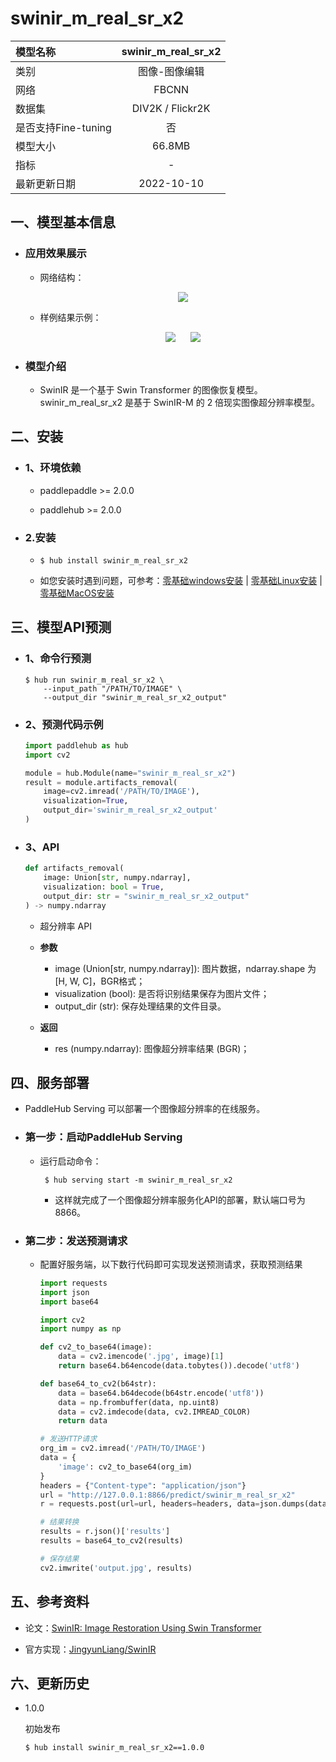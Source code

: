 # swinir_m_real_sr_x2

|模型名称|swinir_m_real_sr_x2|
| :--- | :---: |
|类别|图像-图像编辑|
|网络|FBCNN|
|数据集|DIV2K / Flickr2K|
|是否支持Fine-tuning|否|
|模型大小|66.8MB|
|指标|-|
|最新更新日期|2022-10-10|


## 一、模型基本信息

- ### 应用效果展示

  - 网络结构：
      <p align="center">
      <img src="https://ai-studio-static-online.cdn.bcebos.com/b3c6bfc3dfc14078adcf3dc19acaf04acd4b064770384e2bbd8865697c7dbc91" hspace='10'/> <br />
      </p>

  - 样例结果示例：
      <p align="center">
      <img src="https://ai-studio-static-online.cdn.bcebos.com/c5517af6c3f944c4b281aedc417a4f8c02c0a969d0dd494c9106c4ff2709fc2f" hspace='10'/>
      <img src="https://ai-studio-static-online.cdn.bcebos.com/49502aba3d0c46b1964f294925f566f38f1544d159614a6ab12eaec0afe5da21" hspace='10'/>
      </p>

- ### 模型介绍

  - SwinIR 是一个基于 Swin Transformer 的图像恢复模型。swinir_m_real_sr_x2 是基于 SwinIR-M 的 2 倍现实图像超分辨率模型。



## 二、安装

- ### 1、环境依赖

  - paddlepaddle >= 2.0.0

  - paddlehub >= 2.0.0  

- ### 2.安装

    - ```shell
      $ hub install swinir_m_real_sr_x2
      ```
    -  如您安装时遇到问题，可参考：[零基础windows安装](../../../../docs/docs_ch/get_start/windows_quickstart.md)
      | [零基础Linux安装](../../../../docs/docs_ch/get_start/linux_quickstart.md) | [零基础MacOS安装](../../../../docs/docs_ch/get_start/mac_quickstart.md)

## 三、模型API预测
  - ### 1、命令行预测

    ```shell
    $ hub run swinir_m_real_sr_x2 \
        --input_path "/PATH/TO/IMAGE" \
        --output_dir "swinir_m_real_sr_x2_output"
    ```

  - ### 2、预测代码示例

    ```python
    import paddlehub as hub
    import cv2

    module = hub.Module(name="swinir_m_real_sr_x2")
    result = module.artifacts_removal(
        image=cv2.imread('/PATH/TO/IMAGE'),
        visualization=True,
        output_dir='swinir_m_real_sr_x2_output'
    )
    ```

  - ### 3、API

    ```python
    def artifacts_removal(
        image: Union[str, numpy.ndarray],
        visualization: bool = True,
        output_dir: str = "swinir_m_real_sr_x2_output"
    ) -> numpy.ndarray
    ```

    - 超分辨率 API

    - **参数**

      * image (Union\[str, numpy.ndarray\]): 图片数据，ndarray.shape 为 \[H, W, C\]，BGR格式；
      * visualization (bool): 是否将识别结果保存为图片文件；
      * output\_dir (str): 保存处理结果的文件目录。

    - **返回**

      * res (numpy.ndarray): 图像超分辨率结果 (BGR)；

## 四、服务部署

- PaddleHub Serving 可以部署一个图像超分辨率的在线服务。

- ### 第一步：启动PaddleHub Serving

  - 运行启动命令：

    ```shell
     $ hub serving start -m swinir_m_real_sr_x2
    ```

    - 这样就完成了一个图像超分辨率服务化API的部署，默认端口号为8866。

- ### 第二步：发送预测请求

  - 配置好服务端，以下数行代码即可实现发送预测请求，获取预测结果

    ```python
    import requests
    import json
    import base64

    import cv2
    import numpy as np

    def cv2_to_base64(image):
        data = cv2.imencode('.jpg', image)[1]
        return base64.b64encode(data.tobytes()).decode('utf8')

    def base64_to_cv2(b64str):
        data = base64.b64decode(b64str.encode('utf8'))
        data = np.frombuffer(data, np.uint8)
        data = cv2.imdecode(data, cv2.IMREAD_COLOR)
        return data

    # 发送HTTP请求
    org_im = cv2.imread('/PATH/TO/IMAGE')
    data = {
        'image': cv2_to_base64(org_im)
    }
    headers = {"Content-type": "application/json"}
    url = "http://127.0.0.1:8866/predict/swinir_m_real_sr_x2"
    r = requests.post(url=url, headers=headers, data=json.dumps(data))

    # 结果转换
    results = r.json()['results']
    results = base64_to_cv2(results)

    # 保存结果
    cv2.imwrite('output.jpg', results)
    ```

## 五、参考资料

* 论文：[SwinIR: Image Restoration Using Swin Transformer](https://arxiv.org/abs/2108.10257)

* 官方实现：[JingyunLiang/SwinIR](https://github.com/JingyunLiang/SwinIR)

## 六、更新历史

* 1.0.0

  初始发布

  ```shell
  $ hub install swinir_m_real_sr_x2==1.0.0
  ```
